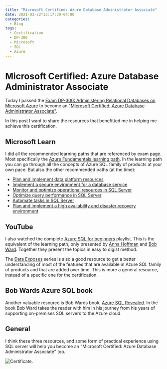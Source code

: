 ```yaml
---
title: "Microsoft Certified: Azure Database Administrator Associate"
date: 2021-03-22T13:17:30-04:00
categories:
  - Blog
tags:
  - Certification
  - DP-300
  - Microsoft
  - SQL
  - Azure
---
```

# Microsoft Certified: Azure Database Administrator Associate

Today I passed the [Exam DP-300: Administering Relational Databases on Microsoft Azure](https://docs.microsoft.com/en-us/learn/certifications/exams/dp-300) to become an ["Microsoft Certified: Azure Database Administrator Associate"](https://docs.microsoft.com/en-us/learn/certifications/azure-database-administrator-associate/).

In this post I want to share the resources that benefitted me in helping me achieve this certification.

## Microsoft Learn

I did all the recommended learning paths that are referenced by exam page. Most specifically the [Azure Fundamentals learning path](https://docs.microsoft.com/en-us/learn/paths/azure-sql-fundamentals/). In the learning path you can go through all the concepts of Azure SQL family of products at your own pace. But also the other recommended paths (at the time):

- [Plan and implement data platform resources](https://docs.microsoft.com/en-us/learn/paths/plan-implement-data-platform-resources/)
- [Implement a secure environment for a database service](https://docs.microsoft.com/en-us/learn/paths/implement-secure-environment-database-service/)
- [Monitor and optimize operational resources in SQL Server](https://docs.microsoft.com/en-us/learn/paths/monitor-optimize-operational-resources-sql-server/)
- [Optimize query performance in SQL Server](https://docs.microsoft.com/en-us/learn/paths/optimize-query-performance-sql-server/)
- [Automate tasks in SQL Server](https://docs.microsoft.com/en-us/learn/paths/automate-tasks-sql-server/)
- [Plan and implement a high availability and disaster recovery environment](https://docs.microsoft.com/en-us/learn/paths/plan-implement-high-availability-disaster-recovery-environment/)

## YouTube

I also watched the complete [Azure SQL for beginners](https://www.youtube.com/playlist?list=PL3EZ3A8mHh0y0EVZoKGljNPytdjrxXIZ9) playlist. This is the equivalent of the learning path, only presented by [Anna Hoffman](https://twitter.com/AnalyticAnna) and [Bob Ward](https://twitter.com/bobwardms). Together they present the topics in easy to digist method.

The [Data Exposes](https://www.youtube.com/playlist?list=PLlrxD0HtieHieV7Jls72yFPSKyGqycbZR) series is also a good resource to get a better understanding of most of the features that are available in Azure SQL family of products and that are added over time. This is more a general resource, instead of a specific one for the certification.

## Bob Wards Azure SQL book

Another valuable resource is Bob Wards book, [Azure SQL Revealed](https://www.amazon.com/Azure-SQL-Revealed-Server-Professionals-ebook/dp/B08MBX5X99/ref=pd_sim_3?pd_rd_w=AyOZw&pf_rd_p=dc435707-6f1f-492e-b80d-8408db56abc9&pf_rd_r=FDZJZS72JESSCRA2GHCQ&pd_rd_r=c5c64203-a243-45f0-bb23-685db66efa46&pd_rd_wg=VAN18&pd_rd_i=B08MBX5X99&psc=1). In the book Bob Ward takes the reader with him in his journey from his years of supporting on-premises SQL servers to the Azure cloud.

## General

I think these three resources, and some form of practical experience using SQL server will help you become an "Microsoft Certified: Azure Database Administrator Associate" too.

![Certificate](https://www.fastlane.live/media/wysiwyg/azure_database_administrator_1.png).

